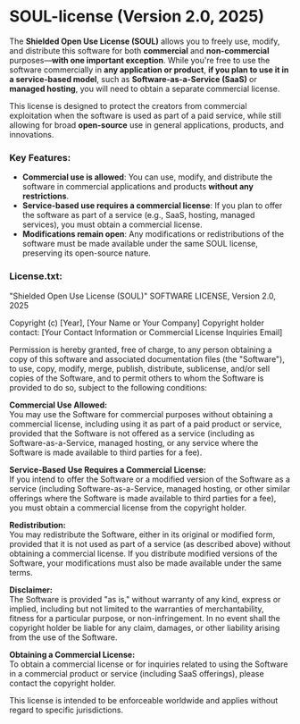 # SOUL-license (Version 2.0, 2025)
The **Shielded Open Use License (SOUL)** allows you to freely use, modify, and distribute this software for both **commercial** and **non-commercial** purposes—**with one important exception**. While you're free to use the software commercially in **any application or product**, **if you plan to use it in a service-based model**, such as **Software-as-a-Service (SaaS)** or **managed hosting**, you will need to obtain a separate commercial license. 

This license is designed to protect the creators from commercial exploitation when the software is used as part of a paid service, while still allowing for broad **open-source** use in general applications, products, and innovations.

### Key Features:
- **Commercial use is allowed**: You can use, modify, and distribute the software in commercial applications and products **without any restrictions**.
- **Service-based use requires a commercial license**: If you plan to offer the software as part of a service (e.g., SaaS, hosting, managed services), you must obtain a commercial license.
- **Modifications remain open**: Any modifications or redistributions of the software must be made available under the same SOUL license, preserving its open-source nature.

### License.txt:
"Shielded Open Use License (SOUL)" SOFTWARE LICENSE, Version 2.0, 2025

Copyright (c) [Year], [Your Name or Your Company]
Copyright holder contact: [Your Contact Information or Commercial License Inquiries Email]

Permission is hereby granted, free of charge, to any person obtaining a copy of this software and associated documentation files (the "Software"), to use, copy, modify, merge, publish, distribute, sublicense, and/or sell copies of the Software, and to permit others to whom the Software is provided to do so, subject to the following conditions:

**Commercial Use Allowed:**  
You may use the Software for commercial purposes without obtaining a commercial license, including using it as part of a paid product or service, provided that the Software is not offered as a service (including as Software-as-a-Service, managed hosting, or any service where the Software is made available to third parties for a fee).

**Service-Based Use Requires a Commercial License:**  
If you intend to offer the Software or a modified version of the Software as a service (including Software-as-a-Service, managed hosting, or other similar offerings where the Software is made available to third parties for a fee), you must obtain a commercial license from the copyright holder.

**Redistribution:**  
You may redistribute the Software, either in its original or modified form, provided that it is not used as part of a service (as described above) without obtaining a commercial license. If you distribute modified versions of the Software, your modifications must also be made available under the same terms.

**Disclaimer:**  
The Software is provided "as is," without warranty of any kind, express or implied, including but not limited to the warranties of merchantability, fitness for a particular purpose, or non-infringement. In no event shall the copyright holder be liable for any claim, damages, or other liability arising from the use of the Software.

**Obtaining a Commercial License:**  
To obtain a commercial license or for inquiries related to using the Software in a commercial product or service (including SaaS offerings), please contact the copyright holder.

This license is intended to be enforceable worldwide and applies without regard to specific jurisdictions.


 
